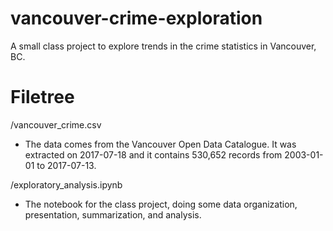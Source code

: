 # vancouver-crime-exploration
A small class project to explore trends in the crime statistics in Vancouver, BC.

# Filetree

/vancouver_crime.csv
* The data comes from the Vancouver Open Data Catalogue. It was extracted on 2017-07-18 and it contains 530,652 records from 2003-01-01 to 2017-07-13.

/exploratory_analysis.ipynb
* The notebook for the class project, doing some data organization, presentation, summarization, and analysis.
